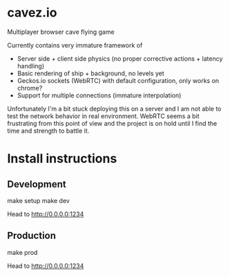 # cavez.io
Multiplayer browser cave flying game

Currently contains very immature framework of
- Server side + client side physics (no proper corrective actions + latency handling)
- Basic rendering of ship + background, no levels yet
- Geckos.io sockets (WebRTC) with default configuration, only works on chrome?
- Support for multiple connections (immature interpolation)

Unfortunately I'm a bit stuck deploying this on a server and I am not able to test the network behavior in real environment. WebRTC seems a bit frustrating from this point of view and the project is on hold until I find the time and strength to battle it.


# Install instructions

## Development


make setup
make dev

Head to http://0.0.0.0:1234


## Production

make prod

Head to http://0.0.0.0:1234